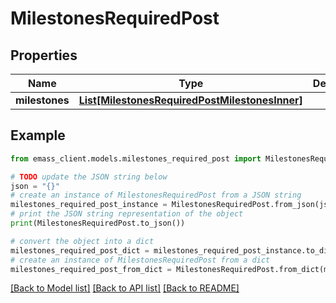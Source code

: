 # MilestonesRequiredPost


## Properties

Name | Type | Description | Notes
------------ | ------------- | ------------- | -------------
**milestones** | [**List[MilestonesRequiredPostMilestonesInner]**](MilestonesRequiredPostMilestonesInner.md) |  | [optional] 

## Example

```python
from emass_client.models.milestones_required_post import MilestonesRequiredPost

# TODO update the JSON string below
json = "{}"
# create an instance of MilestonesRequiredPost from a JSON string
milestones_required_post_instance = MilestonesRequiredPost.from_json(json)
# print the JSON string representation of the object
print(MilestonesRequiredPost.to_json())

# convert the object into a dict
milestones_required_post_dict = milestones_required_post_instance.to_dict()
# create an instance of MilestonesRequiredPost from a dict
milestones_required_post_from_dict = MilestonesRequiredPost.from_dict(milestones_required_post_dict)
```
[[Back to Model list]](../README.md#documentation-for-models) [[Back to API list]](../README.md#documentation-for-api-endpoints) [[Back to README]](../README.md)


